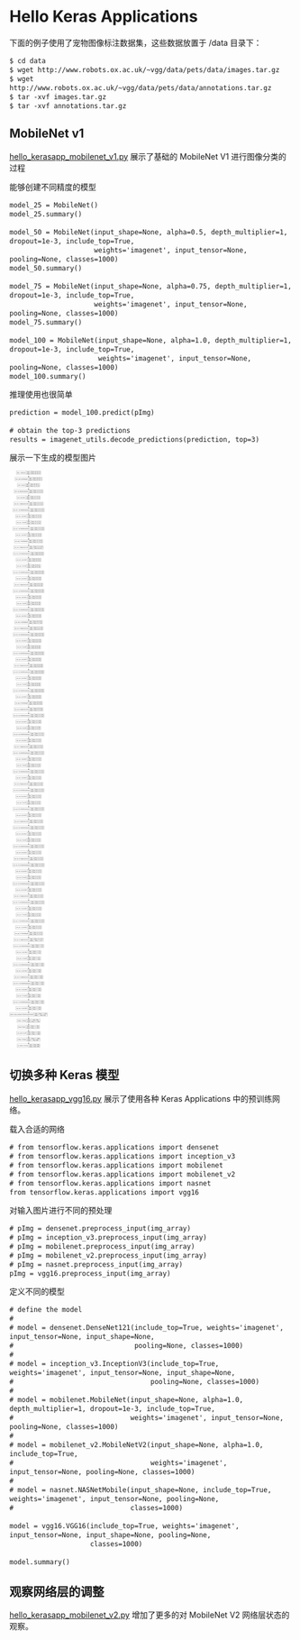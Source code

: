 # Hello Keras Applications

下面的例子使用了宠物图像标注数据集，这些数据放置于 /data 目录下：

    $ cd data
    $ wget http://www.robots.ox.ac.uk/~vgg/data/pets/data/images.tar.gz
    $ wget http://www.robots.ox.ac.uk/~vgg/data/pets/data/annotations.tar.gz
    $ tar -xvf images.tar.gz
    $ tar -xvf annotations.tar.gz

## MobileNet v1

[hello_kerasapp_mobilenet_v1.py](../../src/study_keras/hello_kerasapp_mobilenet_v1.py) 展示了基础的 MobileNet V1 进行图像分类的过程

能够创建不同精度的模型

    model_25 = MobileNet()
    model_25.summary()
    
    model_50 = MobileNet(input_shape=None, alpha=0.5, depth_multiplier=1, dropout=1e-3, include_top=True,
                         weights='imagenet', input_tensor=None, pooling=None, classes=1000)
    model_50.summary()
    
    model_75 = MobileNet(input_shape=None, alpha=0.75, depth_multiplier=1, dropout=1e-3, include_top=True,
                         weights='imagenet', input_tensor=None, pooling=None, classes=1000)
    model_75.summary()
    
    model_100 = MobileNet(input_shape=None, alpha=1.0, depth_multiplier=1, dropout=1e-3, include_top=True,
                          weights='imagenet', input_tensor=None, pooling=None, classes=1000)
    model_100.summary()
    
推理使用也很简单    
    
    prediction = model_100.predict(pImg)
    
    # obtain the top-3 predictions
    results = imagenet_utils.decode_predictions(prediction, top=3)
    
展示一下生成的模型图片

![mobilenet](hello_kerasapp_mobilenet_model_plot.png)

## 切换多种 Keras 模型

[hello_kerasapp_vgg16.py](../../src/study_keras/hello_kerasapp_vgg16.py) 展示了使用各种 Keras Applications 中的预训练网络。


载入合适的网络

    # from tensorflow.keras.applications import densenet
    # from tensorflow.keras.applications import inception_v3
    # from tensorflow.keras.applications import mobilenet
    # from tensorflow.keras.applications import mobilenet_v2
    # from tensorflow.keras.applications import nasnet
    from tensorflow.keras.applications import vgg16
    
对输入图片进行不同的预处理
    
    # pImg = densenet.preprocess_input(img_array)
    # pImg = inception_v3.preprocess_input(img_array)
    # pImg = mobilenet.preprocess_input(img_array)
    # pImg = mobilenet_v2.preprocess_input(img_array)
    # pImg = nasnet.preprocess_input(img_array)
    pImg = vgg16.preprocess_input(img_array)
    
定义不同的模型
    
    # define the model
    #
    # model = densenet.DenseNet121(include_top=True, weights='imagenet', input_tensor=None, input_shape=None,
    #                              pooling=None, classes=1000)
    #
    # model = inception_v3.InceptionV3(include_top=True, weights='imagenet', input_tensor=None, input_shape=None,
    #                                  pooling=None, classes=1000)
    #
    # model = mobilenet.MobileNet(input_shape=None, alpha=1.0, depth_multiplier=1, dropout=1e-3, include_top=True,
    #                             weights='imagenet', input_tensor=None, pooling=None, classes=1000)
    #
    # model = mobilenet_v2.MobileNetV2(input_shape=None, alpha=1.0, include_top=True,
    #                                  weights='imagenet', input_tensor=None, pooling=None, classes=1000)
    #
    # model = nasnet.NASNetMobile(input_shape=None, include_top=True, weights='imagenet', input_tensor=None, pooling=None,
    #                             classes=1000)    
    
    model = vgg16.VGG16(include_top=True, weights='imagenet', input_tensor=None, input_shape=None, pooling=None,
                        classes=1000)
                        
    model.summary()
    
## 观察网络层的调整
    
[hello_kerasapp_mobilenet_v2.py](../../src/study_keras/hello_kerasapp_mobilenet_v2.py) 增加了更多的对 MobileNet V2 网络层状态的观察。





